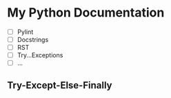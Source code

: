 # My Python Documentation

- [ ] Pylint
- [ ] Docstrings
- [ ] RST
- [ ] Try...Exceptions
- [ ] ...

## Try-Except-Else-Finally




